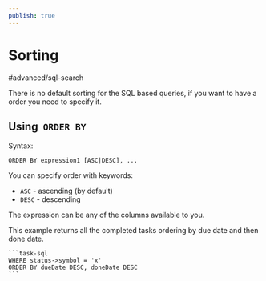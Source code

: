 ```yaml
---
publish: true
---
```


# Sorting

<span class="related-pages">#advanced/sql-search</span>

There is no default sorting for the SQL based queries, if you want to have a order you need to specify it.

## Using  `ORDER BY`

Syntax:

    ORDER BY expression1 [ASC|DESC], ...

You can specify order with keywords:

- `ASC` - ascending (by default)
- `DESC` - descending

The expression can be any of the columns available to you.

This example returns all the completed tasks ordering by due date and then done date.

````text
```task-sql
WHERE status->symbol = 'x'
ORDER BY dueDate DESC, doneDate DESC
```
````
